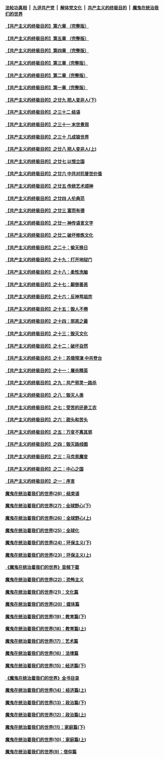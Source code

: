 ####  [法轮功真相](../../../../basic/blob/master/README.md?t=07011931) &nbsp;|&nbsp; [九评共产党](../../../../9ping.md/blob/master/README.md?t=07011931) &nbsp;|&nbsp; [解体党文化](../../../../jtdwh.md/blob/master/README.md?t=07011931)  &nbsp;|&nbsp; [共产主义的终极目的](../../../../gczydzjmd.md/blob/master/README.md?t=07011931) &nbsp;|&nbsp; [魔鬼在统治我们的世界](../../../../mgztzwmdsj.md/blob/master/README.md?t=07011931) 

#### [【共产主义的终极目的】第六章 （完整版）](../pages/nsc422/n11428913.md?t=07011931) 

#### [【共产主义的终极目的】第五章 （完整版）](../pages/nsc422/n11428912.md?t=07011931) 

#### [【共产主义的终极目的】第四章 （完整版）](../pages/nsc422/n11428907.md?t=07011931) 

#### [【共产主义的终极目的】第三章（完整版）](../pages/nsc422/n11428848.md?t=07011931) 

#### [【共产主义的终极目的】第二章（完整版）](../pages/nsc422/n11428831.md?t=07011931) 

#### [【共产主义的终极目的】第一章（完整版）](../pages/nsc422/n11417651.md?t=07011931) 

#### [【共产主义的终极目的】之廿九 把人变非人(下)](../pages/nsc422/n11344140.md?t=07011931) 

#### [【共产主义的终极目的】之三十二 结语](../pages/nsc422/n11360535.md?t=07011931) 

#### [【共产主义的终极目的】之三十一 末世景观](../pages/nsc422/n11351129.md?t=07011931) 

#### [【共产主义的终极目的】之三十 几成狼世界](../pages/nsc422/n11348280.md?t=07011931) 

#### [【共产主义的终极目的】之廿八 把人变非人(上)](../pages/nsc422/n11340492.md?t=07011931) 

#### [【共产主义的终极目的】之廿七 以恨立国](../pages/nsc422/n11336944.md?t=07011931) 

#### [【共产主义的终极目的】之廿六 中共对抗普世价值](../pages/nsc422/n11324785.md?t=07011931) 

#### [【共产主义的终极目的】之廿五 传统艺术颂神](../pages/nsc422/n11296396.md?t=07011931) 

#### [【共产主义的终极目的】之廿四 人伦典范](../pages/nsc422/n11296397.md?t=07011931) 

#### [【共产主义的终极目的】之廿三 富而有德](../pages/nsc422/n11283598.md?t=07011931) 

#### [【共产主义的终极目的】之廿一 神传语言文字](../pages/nsc422/n11263265.md?t=07011931) 

#### [【共产主义的终极目的】之廿二 破坏修炼文化](../pages/nsc422/n11245728.md?t=07011931) 

#### [【共产主义的终极目的】之二十：偷天换日](../pages/nsc422/n11238846.md?t=07011931) 

#### [【共产主义的终极目的】之十九：打开地狱门](../pages/nsc422/n11206376.md?t=07011931) 

#### [【共产主义的终极目的】之十八：柔性洗脑](../pages/nsc422/n11199994.md?t=07011931) 

#### [【共产主义的终极目的】之十七：颠倒善恶](../pages/nsc422/n11179782.md?t=07011931) 

#### [【共产主义的终极目的】之十六：反神骂祖宗](../pages/nsc422/n11166798.md?t=07011931) 

#### [【共产主义的终极目的】之十五：毁人不倦](../pages/nsc422/n11166792.md?t=07011931) 

#### [【共产主义的终极目的】之十四：邪恶之最](../pages/nsc422/n11150249.md?t=07011931) 

#### [【共产主义的终极目的】之十三：毁灭文化](../pages/nsc422/n11135227.md?t=07011931) 

#### [【共产主义的终极目的】之十二：破坏自然](../pages/nsc422/n11135214.md?t=07011931) 

#### [【共产主义的终极目的】之十：苏俄预演 中共登台](../pages/nsc422/n11118424.md?t=07011931) 

#### [【共产主义的终极目的】之十一：屠杀精英](../pages/nsc422/n11118442.md?t=07011931) 

#### [【共产主义的终极目的】之九：共产邪灵一路杀](../pages/nsc422/n11114139.md?t=07011931) 

#### [【共产主义的终极目的】之八：毁灭人类](../pages/nsc422/n11108503.md?t=07011931) 

#### [【共产主义的终极目的】之七：受苦的还是工农](../pages/nsc422/n11101809.md?t=07011931) 

#### [【共产主义的终极目的】之六：甜头和苦头](../pages/nsc422/n11096971.md?t=07011931) 

#### [【共产主义的终极目的】之五：万变不离其邪](../pages/nsc422/n11091285.md?t=07011931) 

#### [【共产主义的终极目的】之四：毁灭路线图](../pages/nsc422/n11086284.md?t=07011931) 

#### [【共产主义的终极目的】之三：马克思魔变](../pages/nsc422/n11061941.md?t=07011931) 

#### [【共产主义的终极目的】之二：中心之国](../pages/nsc422/n11047728.md?t=07011931) 

#### [【共产主义的终极目的】之一：序言](../pages/nsc422/n11086077.md?t=07011931) 

#### [魔鬼在统治着我们的世界(28)：结束语](../pages/nsc422/n10936246.md?t=07011931) 

#### [魔鬼在统治着我们的世界(27)：全球野心(下)](../pages/nsc422/n10928319.md?t=07011931) 

#### [魔鬼在统治着我们的世界(26)：全球野心(上)](../pages/nsc422/n10900318.md?t=07011931) 

#### [魔鬼在统治着我们的世界(25)：全球化](../pages/nsc422/n10788205.md?t=07011931) 

#### [魔鬼在统治着我们的世界(24)：环保主义(下)](../pages/nsc422/n10695307.md?t=07011931) 

#### [魔鬼在统治着我们的世界(23)：环保主义(上)](../pages/nsc422/n10688613.md?t=07011931) 

#### [《魔鬼在统治着我们的世界》音频下载](../pages/nsc422/n10635553.md?t=07011931) 

#### [魔鬼在统治着我们的世界(22)：恐怖主义](../pages/nsc422/n10614727.md?t=07011931) 

#### [魔鬼在统治着我们的世界(21)：文化篇](../pages/nsc422/n10597706.md?t=07011931) 

#### [魔鬼在统治着我们的世界(20)：媒体篇](../pages/nsc422/n10586579.md?t=07011931) 

#### [魔鬼在统治着我们的世界(19)：教育篇(下)](../pages/nsc422/n10564808.md?t=07011931) 

#### [魔鬼在统治着我们的世界(18)：教育篇(上)](../pages/nsc422/n10526970.md?t=07011931) 

#### [魔鬼在统治着我们的世界(17)：艺术篇](../pages/nsc422/n10499093.md?t=07011931) 

#### [魔鬼在统治着我们的世界(16)：法律篇](../pages/nsc422/n10485969.md?t=07011931) 

#### [魔鬼在统治着我们的世界(15)：经济篇(下)](../pages/nsc422/n10469975.md?t=07011931) 

#### [《魔鬼在统治着我们的世界》全书目录](../pages/nsc422/n10464261.md?t=07011931) 

#### [魔鬼在统治着我们的世界(14)：经济篇(上)](../pages/nsc422/n10457370.md?t=07011931) 

#### [魔鬼在统治着我们的世界(13)：政治篇(下)](../pages/nsc422/n10448270.md?t=07011931) 

#### [魔鬼在统治着我们的世界(12)：政治篇(上)](../pages/nsc422/n10444576.md?t=07011931) 

#### [魔鬼在统治着我们的世界(11)：家庭篇(下)](../pages/nsc422/n10440961.md?t=07011931) 

#### [魔鬼在统治着我们的世界(10)：家庭篇(上)](../pages/nsc422/n10435448.md?t=07011931) 

#### [魔鬼在统治着我们的世界(9)：信仰篇](../pages/nsc422/n10432159.md?t=07011931) 

